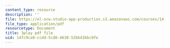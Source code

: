 ```yaml
---
content_type: resource
description: ''
file: https://ol-ocw-studio-app-production.s3.amazonaws.com/courses/14-01sc-principles-of-microeconomics-fall-2011/14fc9ca9ccdd5cd0463052bb41bbc9fe_LpNKCJSZk_k.pdf
file_type: application/pdf
resourcetype: Document
title: 3play pdf file
uid: 14fc9ca9-ccdd-5cd0-4630-52bb41bbc9fe
---
```

